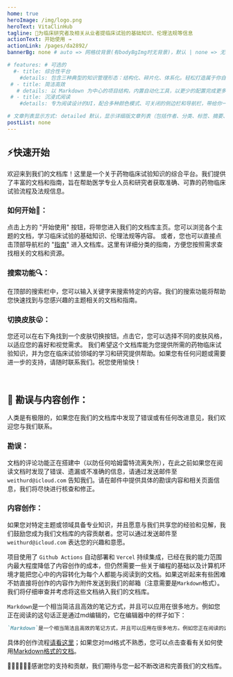 ```yaml
---
home: true
heroImage: /img/logo.png
heroText: VitaClinHub
tagline: 🚀为临床研究者及相关从业者提临床试验的基础知识、伦理法规等信息
actionText: 开始使用 →
actionLink: /pages/da2892/
bannerBg: none # auto => 网格纹背景(有bodyBgImg时无背景)，默认 | none => 无 | '大图地址' | background: 自定义背景样式       提示：如发现文本颜色不适应你的背景时可以到palette.styl修改$bannerTextColor变量

# features: # 可选的
  #- title: 综合性平台
    #details: 包含三种典型的知识管理形态：结构化、碎片化、体系化。轻松打造属于你自己的知识管理平台
 # - title: 简洁高效
   # details: 以 Markdown 为中心的项目结构，内置自动化工具，以更少的配置完成更多的事。配合多维索引快速定位每个知识点
 # - title: 沉浸式阅读
    #details: 专为阅读设计的UI，配合多种颜色模式、可关闭的侧边栏和导航栏，带给你一种沉浸式阅读体验

# 文章列表显示方式: detailed 默认，显示详细版文章列表（包括作者、分类、标签、摘要、分页等）| simple => 显示简约版文章列表（仅标题和日期）| none 不显示文章列表
postList: none
---
```



## ⚡️快速开始
欢迎来到我们的文档库！这里是一个关于药物临床试验知识的综合平台。我们提供了丰富的文档和指南，旨在帮助医学专业人员和研究者获取准确、可靠的药物临床试验流程及法规信息。

### 如何开始🤪：
点击上方的 "开始使用" 按钮，将带您进入我们的文档库主页。您可以浏览各个主题的文档，学习临床试验的基础知识、伦理法规等内容。
或者，您也可以直接点击顶部导航栏的 "[指南](01.%E6%8C%87%E5%8D%97/01.%E6%8C%87%E5%8D%97/01.%E4%B8%9C%E6%96%B9%E4%B8%BB%E9%A2%98%E5%88%9D%E8%A1%B7%E4%B8%8E%E8%AF%9E%E7%94%9F.md)" 进入文档库。这里有详细分类的指南，方便您按照需求查找相关的文档和资源。
### 搜索功能🔍：
在顶部的搜索栏中，您可以输入关键字来搜索特定的内容。我们的搜索功能将帮助您快速找到与您感兴趣的主题相关的文档和指南。
### 切换皮肤😛：
您还可以在右下角找到一个皮肤切换按钮。点击它，您可以选择不同的皮肤风格，以适应您的喜好和视觉需求。
我们希望这个文档库能为您提供所需的药物临床试验知识，并为您在临床试验领域的学习和研究提供帮助。如果您有任何问题或需要进一步的支持，请随时联系我们。祝您使用愉快！

<br/>

## 🫡 勘误与内容创作：

人类是有极限的，如果您在我们的文档库中发现了错误或有任何改进意见，我们欢迎您与我们联系。

### 勘误：

文档的评论功能正在搭建中（以防任何哈姆雷特流离失所），在此之前如果您在阅读文档时发现了错误、遗漏或不准确的信息，请通过发送邮件至 `weithurd@icloud.com` 告知我们。请在邮件中提供具体的勘误内容和相关页面信息，我们将尽快进行核查和修正。
### 内容创作：

如果您对特定主题或领域具备专业知识，并且愿意与我们共享您的经验和见解，我们鼓励您成为我们文档库的内容贡献者。您可以通过发送邮件至 `weithurd@icloud.com` 表达您的兴趣和意愿。

项目使用了 `Github Actions` 自动部署和 `Vercel` 持续集成，已经在我的能力范围内最大程度降低了内容创作的成本，但仍然需要一些关于编程的基础以及计算机环境才能把您心中的内容转化为每个人都能与阅读到的文档。如果这听起来有些困难不妨直接将创作的内容作为附件发送到我们的邮箱（注意需要是`Markdown`格式）。我们将仔细审查并考虑将这些文档纳入我们的文档库。

`Markdown`是一个相当简洁且高效的笔记方式，并且可以应用在很多地方。例如您正在阅读的这句话正是通过md编辑的，它在编辑器中的样子如下：
```markdown
`Markdown`是一个相当简洁且高效的笔记方式，并且可以应用在很多地方。例如您正在阅读的这句话正是通过md编辑的，它在编辑器中的样子如下：
```

具体的创作流程[请看这里](03.%E5%88%9B%E4%BD%9C/01.%E5%88%9B%E4%BD%9C.md)；如果您对md格式不熟悉，您可以点击查看有关如何使用[Markdown格式的文档](03.%E5%88%9B%E4%BD%9C/02.Markdown%20%E4%BD%BF%E7%94%A8%E6%95%99%E7%A8%8B.md)。

🙇‍♂️🙇‍♂️🙇‍♂️感谢您的支持和贡献，我们期待与您一起不断改进和完善我们的文档库。
